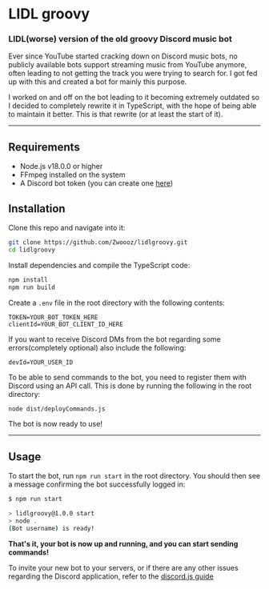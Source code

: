 # LIDL groovy

### LIDL(worse) version of the old groovy Discord music bot

Ever since YouTube started cracking down on Discord music bots, no publicly available bots support streaming music from YouTube anymore, often leading to not getting the track you were trying to search for. I got fed up with this and created a bot for mainly this purpose.

I worked on and off on the bot leading to it becoming extremely outdated so I decided to completely rewrite it in TypeScript, with the hope of being able to maintain it better. This is that rewrite (or at least the start of it).

---

## Requirements

- Node.js v18.0.0 or higher
- FFmpeg installed on the system
- A Discord bot token (you can create one [here](https://discord.com/developers/applications))

## Installation

Clone this repo and navigate into it:

```bash
git clone https://github.com/Zwoooz/lidlgroovy.git
cd lidlgroovy
```

Install dependencies and compile the TypeScript code:

```bash
npm install
npm run build
```

Create a `.env` file in the root directory with the following contents:

```.env
TOKEN=YOUR_BOT_TOKEN_HERE
clientId=YOUR_BOT_CLIENT_ID_HERE
```
If you want to receive Discord DMs from the bot regarding some errors(completely optional) also include the following:
```.env
devId=YOUR_USER_ID
```

To be able to send commands to the bot, you need to register them with Discord using an API call. This is done by running the following in the root directory:

```bash
node dist/deployCommands.js
```

The bot is now ready to use!

---

## Usage

To start the bot, run `npm run start` in the root directory. You should then see a message confirming the bot successfully logged in:

```bash
$ npm run start

> lidlgroovy@1.0.0 start
> node .
(Bot username) is ready!
```

**That's it, your bot is now up and running, and you can start sending commands!**

To invite your new bot to your servers, or if there are any other issues regarding the Discord application, refer to the [discord.js guide](https://discordjs.guide/preparations/adding-your-bot-to-servers.html)
